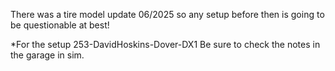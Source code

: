 There was a tire model update 06/2025 so any setup before then is going to be questionable at best!

*For the setup 253-DavidHoskins-Dover-DX1 Be sure to check the notes in the garage in sim. 
